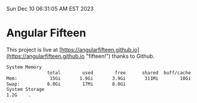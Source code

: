 Sun Dec 10 06:31:05 AM EST 2023

# Angular Fifteen


This project is live at [https://angularfifteen.github.io](https://angularfifteen.github.io "fifteen!") thanks to Github.

```bash
System Memory
               total        used        free      shared  buff/cache   available
Mem:            15Gi       1.9Gi       3.9Gi       311Mi        10Gi        13Gi
Swap:          8.0Gi        17Mi       8.0Gi
System Storage
1.2G	.
